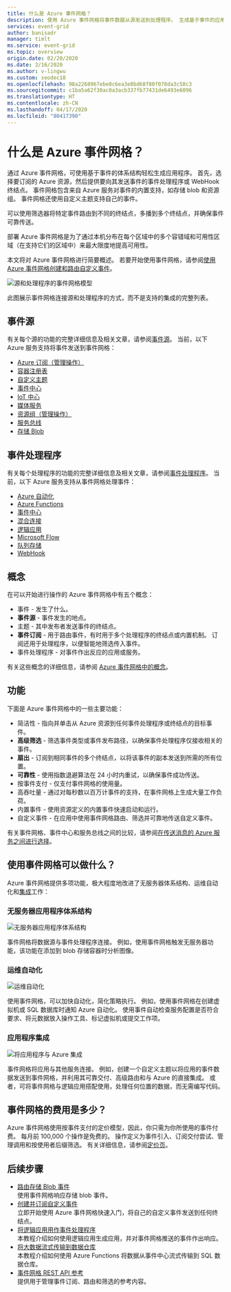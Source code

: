 ```yaml
---
title: 什么是 Azure 事件网格？
description: 使用 Azure 事件网格将事件数据从源发送到处理程序。 生成基于事件的应用程序，并与 Azure 服务集成。
services: event-grid
author: banisadr
manager: timlt
ms.service: event-grid
ms.topic: overview
origin.date: 02/20/2020
ms.date: 3/16/2020
ms.author: v-lingwu
ms.custom: seodec18
ms.openlocfilehash: 98a2268967ebe0c6ea3e8bd68f80f078da3c58c3
ms.sourcegitcommit: c1ba5a62f30ac0a3acb337fb77431de6493e6096
ms.translationtype: HT
ms.contentlocale: zh-CN
ms.lasthandoff: 04/17/2020
ms.locfileid: "80417390"
---
```

# <a name="what-is-azure-event-grid"></a>什么是 Azure 事件网格？

通过 Azure 事件网格，可使用基于事件的体系结构轻松生成应用程序。 首先，选择要订阅的 Azure 资源，然后提供要向其发送事件的事件处理程序或 WebHook 终结点。 事件网格包含来自 Azure 服务对事件的内置支持，如存储 blob 和资源组。 事件网格还使用自定义主题支持自己的事件。 

可以使用筛选器将特定事件路由到不同的终结点，多播到多个终结点，并确保事件可靠传送。

部署 Azure 事件网格是为了通过本机分布在每个区域中的多个容错域和可用性区域（在支持它们的区域中）来最大限度地提高可用性。 

本文将对 Azure 事件网格进行简要概述。 若要开始使用事件网格，请参阅[使用 Azure 事件网格创建和路由自定义事件](custom-event-quickstart.md)。 

![源和处理程序的事件网格模型](./media/overview/functional-model.png)

此图展示事件网格连接源和处理程序的方式，而不是支持的集成的完整列表。

## <a name="event-sources"></a>事件源

有关每个源的功能的完整详细信息及相关文章，请参阅[事件源](event-sources.md)。 当前，以下 Azure 服务支持将事件发送到事件网格：

* [Azure 订阅（管理操作）](event-sources.md#azure-subscriptions)
* [容器注册表](event-sources.md#container-registry)
* [自定义主题](event-sources.md#custom-topics)
* [事件中心](event-sources.md#event-hubs)
* [IoT 中心](event-sources.md#iot-hub)
* [媒体服务](event-sources.md)
* [资源组（管理操作）](event-sources.md#resource-groups)
* [服务总线](event-sources.md#service-bus)
* [存储 Blob](event-sources.md#storage)


## <a name="event-handlers"></a>事件处理程序

有关每个处理程序的功能的完整详细信息及相关文章，请参阅[事件处理程序](event-handlers.md)。 当前，以下 Azure 服务支持从事件网格处理事件： 

* [Azure 自动化](event-handlers.md)
* [Azure Functions](event-handlers.md#azure-functions)
* [事件中心](event-handlers.md#event-hubs)
* [混合连接](event-handlers.md#hybrid-connections)
* [逻辑应用](event-handlers.md#logic-apps)
* [Microsoft Flow](https://preview.flow.microsoft.com/connectors/shared_azureeventgrid/azure-event-grid/)
* [队列存储](event-handlers.md#queue-storage)
* [WebHook](event-handlers.md#webhooks)

## <a name="concepts"></a>概念

在可以开始进行操作的 Azure 事件网格中有五个概念：

*  事件 - 发生了什么。
* **事件源** - 事件发生的地点。
*  主题 - 其中发布者发送事件的终结点。
* **事件订阅** - 用于路由事件，有时用于多个处理程序的终结点或内置机制。 订阅还用于处理程序，以便智能地筛选传入事件。
*  事件处理程序 - 对事件作出反应的应用或服务。

有关这些概念的详细信息，请参阅 [Azure 事件网格中的概念](concepts.md)。

## <a name="capabilities"></a>功能

下面是 Azure 事件网格中的一些主要功能：

*  简洁性 - 指向并单击从 Azure 资源到任何事件处理程序或终结点的目标事件。
* **高级筛选** - 筛选事件类型或事件发布路径，以确保事件处理程序仅接收相关的事件。
* **扇出** - 订阅到相同事件的多个终结点，以将该事件的副本发送到所需的所有位置。
* **可靠性** - 使用指数退避算法在 24 小时内重试，以确保事件成功传送。
*  按事件支付 - 仅支付事件网格的使用量。
*  高吞吐量 - 通过对每秒数以百万计事件的支持，在事件网格上生成大量工作负荷。
*  内置事件 - 使用资源定义的内置事件快速启动和运行。
*  自定义事件 - 在应用中使用事件网格路由、筛选并可靠地传送自定义事件。

有关事件网格、事件中心和服务总线之间的比较，请参阅[在传送消息的 Azure 服务之间进行选择](compare-messaging-services.md)。

## <a name="what-can-i-do-with-event-grid"></a>使用事件网格可以做什么？

Azure 事件网格提供多项功能，极大程度地改进了无服务器体系结构、运维自动化和[集成](https://azure.com/integration)工作： 

### <a name="serverless-application-architectures"></a>无服务器应用程序体系结构

![无服务器应用程序体系结构](./media/overview/serverless_web_app.png)

事件网格将数据源与事件处理程序连接。 例如，使用事件网格触发无服务器功能，该功能在添加到 blob 存储容器时分析图像。 

### <a name="ops-automation"></a>运维自动化

![运维自动化](./media/overview/Ops_automation.png)

使用事件网格，可以加快自动化，简化策略执行。 例如，使用事件网格在创建虚拟机或 SQL 数据库时通知 Azure 自动化。 使用事件自动检查服务配置是否符合要求、将元数据放入操作工具、标记虚拟机或提交工作项。

### <a name="application-integration"></a>应用程序集成

![将应用程序与 Azure 集成](./media/overview/app_integration.png)

事件网格将应用与其他服务连接。 例如，创建一个自定义主题以将应用的事件数据发送到事件网格，并利用其可靠交付、高级路由和与 Azure 的直接集成。 或者，可将事件网格与逻辑应用搭配使用，处理任何位置的数据，而无需编写代码。 

## <a name="how-much-does-event-grid-cost"></a>事件网格的费用是多少？

Azure 事件网格使用按事件支付的定价模型，因此，你只需为你所使用的事件付费。 每月前 100,000 个操作是免费的。 操作定义为事件引入、订阅交付尝试、管理调用和按使用者后缀筛选。 有关详细信息，请参阅[定价页](https://www.azure.cn/pricing/details/event-grid/)。

## <a name="next-steps"></a>后续步骤

* [路由存储 Blob 事件](../storage/blobs/storage-blob-event-quickstart.md?toc=%2fazure%2fevent-grid%2ftoc.json)  
  使用事件网格响应存储 blob 事件。
* [创建并订阅自定义事件](custom-event-quickstart.md)  
  立即开始使用 Azure 事件网格快速入门，将自己的自定义事件发送到任何终结点。
* [将逻辑应用用作事件处理程序](monitor-virtual-machine-changes-event-grid-logic-app.md)  
  本教程介绍如何使用逻辑应用生成应用，并对事件网格推送的事件作出响应。
* [将大数据流式传输到数据仓库](event-grid-event-hubs-integration.md)  
  本教程介绍如何使用 Azure Functions 将数据从事件中心流式传输到 SQL 数据仓库。
* [事件网格 REST API 参考](/rest/api/eventgrid)  
  提供用于管理事件订阅、路由和筛选的参考内容。
